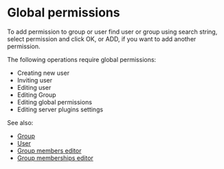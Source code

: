 <!-- TITLE: Global permissions -->
<!-- SUBTITLE: -->

# Global permissions

To add permission to group or user find user or group using search string, select permission and click OK, or ADD, if
you want to add another permission.

The following operations require global permissions:

* Creating new user
* Inviting user
* Editing user
* Editing Group
* Editing global permissions
* Editing server plugins settings

See also:

* [Group](../govern/group.md)
* [User](user.md)
* [Group members editor](edit-group-members.md)
* [Group memberships editor](edit-group-memberships.md)
